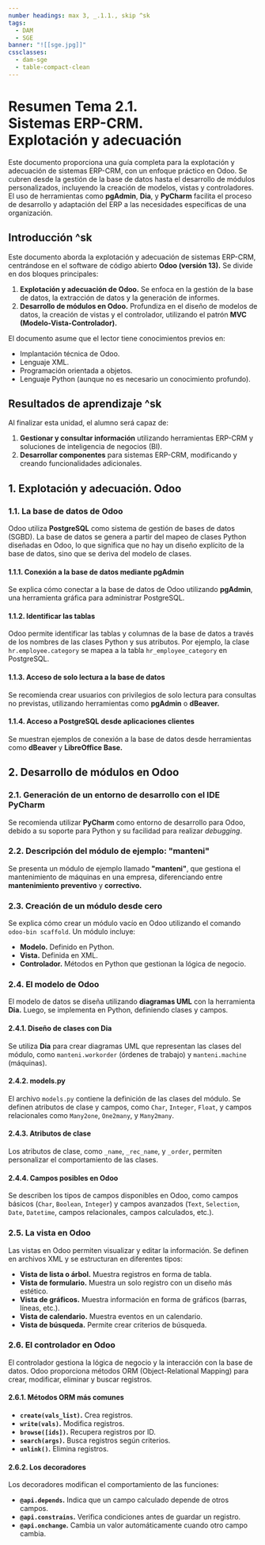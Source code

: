 ```yaml
---
number headings: max 3, _.1.1., skip ^sk
tags:
  - DAM
  - SGE
banner: "![[sge.jpg]]"
cssclasses:
  - dam-sge
  - table-compact-clean
---
```


# **Resumen Tema 2.1.**  <br>Sistemas ERP-CRM.  <br>Explotación y adecuación

Este documento proporciona una guía completa para la explotación y adecuación de sistemas ERP-CRM, con un enfoque práctico en Odoo. Se cubren desde la gestión de la base de datos hasta el desarrollo de módulos personalizados, incluyendo la creación de modelos, vistas y controladores. El uso de herramientas como **pgAdmin**, **Dia**, y **PyCharm** facilita el proceso de desarrollo y adaptación del ERP a las necesidades específicas de una organización.

## Introducción ^sk

Este documento aborda la explotación y adecuación de sistemas ERP-CRM, centrándose en el software de código abierto **Odoo (versión 13).** Se divide en dos bloques principales:

1. **Explotación y adecuación de Odoo.** Se enfoca en la gestión de la base de datos, la extracción de datos y la generación de informes.
2. **Desarrollo de módulos en Odoo.** Profundiza en el diseño de modelos de datos, la creación de vistas y el controlador, utilizando el patrón **MVC (Modelo-Vista-Controlador).**

El documento asume que el lector tiene conocimientos previos en:

- Implantación técnica de Odoo.
- Lenguaje XML.
- Programación orientada a objetos.
- Lenguaje Python (aunque no es necesario un conocimiento profundo).

## Resultados de aprendizaje ^sk

Al finalizar esta unidad, el alumno será capaz de:

1. **Gestionar y consultar información** utilizando herramientas ERP-CRM y soluciones de inteligencia de negocios (BI).
2. **Desarrollar componentes** para sistemas ERP-CRM, modificando y creando funcionalidades adicionales.

## 1. Explotación y adecuación. Odoo

### 1.1. **La base de datos de Odoo**

Odoo utiliza **PostgreSQL** como sistema de gestión de bases de datos (SGBD). La base de datos se genera a partir del mapeo de clases Python diseñadas en Odoo, lo que significa que no hay un diseño explícito de la base de datos, sino que se deriva del modelo de clases.

#### 1.1.1. Conexión a la base de datos mediante pgAdmin

Se explica cómo conectar a la base de datos de Odoo utilizando **pgAdmin**, una herramienta gráfica para administrar PostgreSQL.

#### 1.1.2. Identificar las tablas

Odoo permite identificar las tablas y columnas de la base de datos a través de los nombres de las clases Python y sus atributos. Por ejemplo, la clase `hr.employee.category` se mapea a la tabla `hr_employee_category` en PostgreSQL.

#### 1.1.3. Acceso de solo lectura a la base de datos

Se recomienda crear usuarios con privilegios de solo lectura para consultas no previstas, utilizando herramientas como **pgAdmin** o **dBeaver.**

#### 1.1.4. Acceso a PostgreSQL desde aplicaciones clientes

Se muestran ejemplos de conexión a la base de datos desde herramientas como **dBeaver** y **LibreOffice Base.**

## 2. Desarrollo de módulos en Odoo

### 2.1. **Generación de un entorno de desarrollo con el IDE PyCharm**

Se recomienda utilizar **PyCharm** como entorno de desarrollo para Odoo, debido a su soporte para Python y su facilidad para realizar *debugging*.

### 2.2. **Descripción del módulo de ejemplo: "manteni"**

Se presenta un módulo de ejemplo llamado **"manteni"**, que gestiona el mantenimiento de máquinas en una empresa, diferenciando entre **mantenimiento preventivo** y **correctivo.**

### 2.3. **Creación de un módulo desde cero**

Se explica cómo crear un módulo vacío en Odoo utilizando el comando `odoo-bin scaffold`. Un módulo incluye:

- **Modelo.** Definido en Python.
- **Vista.** Definida en XML.
- **Controlador.** Métodos en Python que gestionan la lógica de negocio.

### 2.4. **El modelo de Odoo**

El modelo de datos se diseña utilizando **diagramas UML** con la herramienta **Dia.** Luego, se implementa en Python, definiendo clases y campos.

#### 2.4.1. Diseño de clases con Dia

Se utiliza **Dia** para crear diagramas UML que representan las clases del módulo, como `manteni.workorder` (órdenes de trabajo) y `manteni.machine` (máquinas).

#### 2.4.2. models.py

El archivo `models.py` contiene la definición de las clases del módulo. Se definen atributos de clase y campos, como `Char`, `Integer`, `Float`, y campos relacionales como `Many2one`, `One2many`, y `Many2many`.

#### 2.4.3. Atributos de clase

Los atributos de clase, como `_name`, `_rec_name`, y `_order`, permiten personalizar el comportamiento de las clases.

#### 2.4.4. Campos posibles en Odoo

Se describen los tipos de campos disponibles en Odoo, como campos básicos (`Char`, `Boolean`, `Integer`) y campos avanzados (`Text`, `Selection`, `Date`, `Datetime`, campos relacionales, campos calculados, etc.).

### 2.5. **La vista en Odoo**

Las vistas en Odoo permiten visualizar y editar la información. Se definen en archivos XML y se estructuran en diferentes tipos:

- **Vista de lista o árbol.** Muestra registros en forma de tabla.
- **Vista de formulario.** Muestra un solo registro con un diseño más estético.
- **Vista de gráficos.** Muestra información en forma de gráficos (barras, líneas, etc.).
- **Vista de calendario.** Muestra eventos en un calendario.
- **Vista de búsqueda.** Permite crear criterios de búsqueda.

### 2.6. **El controlador en Odoo**

El controlador gestiona la lógica de negocio y la interacción con la base de datos. Odoo proporciona métodos ORM (Object-Relational Mapping) para crear, modificar, eliminar y buscar registros.

#### 2.6.1. Métodos ORM más comunes
- **`create(vals_list)`.** Crea registros.
- **`write(vals)`.** Modifica registros.
- **`browse([ids])`.** Recupera registros por ID.
- **`search(args)`.** Busca registros según criterios.
- **`unlink()`.** Elimina registros.

#### 2.6.2. Los decoradores

Los decoradores modifican el comportamiento de las funciones:

- **`@api.depends`.** Indica que un campo calculado depende de otros campos.
- **`@api.constrains`.** Verifica condiciones antes de guardar un registro.
- **`@api.onchange`.** Cambia un valor automáticamente cuando otro campo cambia.
